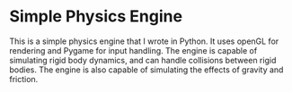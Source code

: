 Simple Physics Engine
=====================

This is a simple physics engine that I wrote in Python. It uses openGL for rendering and Pygame for input handling. The engine is capable of simulating rigid body dynamics, and can handle collisions between rigid bodies. The engine is also capable of simulating the effects of gravity and friction.